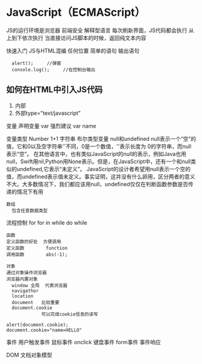 # JavaScript（ECMAScript）
JS的运行环境是浏览器
前端安全
解释型语言
每次刷新界面，JS代码都会执行
从上到下依次执行
当直接访问JS脚本的时候，返回纯文本内容

快速入门
  JS与HTML混编
  任何位置
简单的语句
  输出语句
```
  alert();     //弹窗
  console.log();     //在控制台输出
```

## 如何在HTML中引入JS代码

1. 内部<script></script>
2. 外部type="text/javascript"

变量
  声明变量
  var          强烈建议
  var name

  变量类型
    Number
        1+1
    字符串
    布尔类型变量
    null和undefined
    null表示一个“空”的值，它和0以及空字符串''不同，0是一个数值，''表示长度为 0的字符串，而null表示“空”。
    在其他语言中，也有类似JavaScript的null的表示，例如Java也用null，Swift用nil,Python用None表示。但是，在JavaScript中，还有一个和null类似的undefined,它表示“未定义”。
    JavaScript的设计者希望用null表示一个空的值，而undefined表示值未定义。事实证明，这并没有什么卵用，区分两者的意义不大。大多数情况下，我们都应该用null，undefined仅仅在判断函数参数是否传递的情况下有用

    数组
      包含任意数据类型

  流程控制
    for 
    for in 
    while
    do while
    
    函数
    定义函数的好处  方便调用
    定义函数        function
    调用函数        abs(-1);

    对象
    通过对象操作浏览器
    浏览器内置对象
      window 全局  代表浏览器
      navigathor
      location 
      document   比较重要
      document.cookie
                 可以完成cookie信息的读写
```
alert(document.cookie);
document.cookie="name=HELLO"
```

事件
  用户触发事件
    鼠标事件
      onclick
    键盘事件
    form事件
  事件响应

DOM 文档对象模型